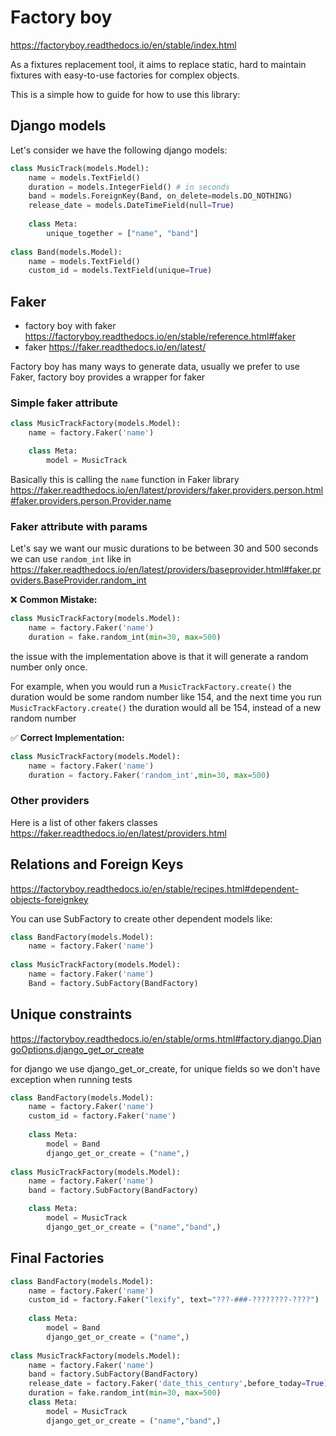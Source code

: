 # Factory boy

https://factoryboy.readthedocs.io/en/stable/index.html

As a fixtures replacement tool, it aims to replace static, hard to maintain fixtures with easy-to-use factories for 
complex objects.

This is a simple how to guide for how to use this library:

## Django models

Let's consider we have the following django models:

````python
class MusicTrack(models.Model):
    name = models.TextField()
    duration = models.IntegerField() # in seconds
    band = models.ForeignKey(Band, on_delete=models.DO_NOTHING)
    release_date = models.DateTimeField(null=True)
    
    class Meta:
        unique_together = ["name", "band"]
    
class Band(models.Model):
    name = models.TextField()
    custom_id = models.TextField(unique=True)
````

## Faker
- factory boy with faker https://factoryboy.readthedocs.io/en/stable/reference.html#faker
- faker https://faker.readthedocs.io/en/latest/

Factory boy has many ways to generate data, usually we prefer to use Faker, 
factory boy provides a wrapper for faker 

### Simple faker attribute
````python
class MusicTrackFactory(models.Model):
    name = factory.Faker('name')

    class Meta:
        model = MusicTrack
````
Basically this is calling the `name` function in Faker library 
https://faker.readthedocs.io/en/latest/providers/faker.providers.person.html#faker.providers.person.Provider.name

### Faker attribute with params

Let's say we want our music durations to be between 30 and 500 seconds
we can use `random_int` like in 
https://faker.readthedocs.io/en/latest/providers/baseprovider.html#faker.providers.BaseProvider.random_int

:x: **Common Mistake:**
````python
class MusicTrackFactory(models.Model):
    name = factory.Faker('name')
    duration = fake.random_int(min=30, max=500)
````
the issue with the implementation above is that it will generate a random number only once.

For example, when you would run a `MusicTrackFactory.create()` the duration would be some random number like 154, 
and the next time you run `MusicTrackFactory.create()` the duration would all be 154, instead  of a new random number

:white_check_mark: **Correct Implementation:**
````python
class MusicTrackFactory(models.Model):
    name = factory.Faker('name')
    duration = factory.Faker('random_int',min=30, max=500)
````

### Other providers
Here is a list of other fakers classes https://faker.readthedocs.io/en/latest/providers.html

## Relations and Foreign Keys

https://factoryboy.readthedocs.io/en/stable/recipes.html#dependent-objects-foreignkey

You can use SubFactory to create other dependent models like:

````python
class BandFactory(models.Model):
    name = factory.Faker('name')
    
class MusicTrackFactory(models.Model):
    name = factory.Faker('name')
    Band = factory.SubFactory(BandFactory)
````

## Unique constraints

https://factoryboy.readthedocs.io/en/stable/orms.html#factory.django.DjangoOptions.django_get_or_create

for django we use django_get_or_create, for unique fields so we don't have exception when running tests

````python
class BandFactory(models.Model):
    name = factory.Faker('name')
    custom_id = factory.Faker('name')
    
    class Meta:
        model = Band
        django_get_or_create = ("name",)
    
class MusicTrackFactory(models.Model):
    name = factory.Faker('name')
    band = factory.SubFactory(BandFactory)

    class Meta:
        model = MusicTrack
        django_get_or_create = ("name","band",)
````

## Final Factories

````python
class BandFactory(models.Model):
    name = factory.Faker('name')
    custom_id = factory.Faker("lexify", text="???-###-????????-????")
    
    class Meta:
        model = Band
        django_get_or_create = ("name",)
    
class MusicTrackFactory(models.Model):
    name = factory.Faker('name')
    band = factory.SubFactory(BandFactory)
    release_date = factory.Faker('date_this_century',before_today=True)
    duration = fake.random_int(min=30, max=500)
    class Meta:
        model = MusicTrack
        django_get_or_create = ("name","band",)
````
